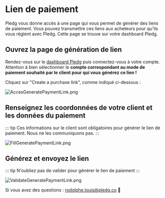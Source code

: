 # Lien de paiement

Pledg vous donne accès à une page qui vous permet de générer des liens de paiement. Vous pouvez transmettre ces liens aux acheteurs pour qu'ils vous règlent avec Pledg.
Cette page se trouve sur votre dashboard Pledg.

## Ouvrez la page de génération de lien

Rendez-vous sur le [dashboard Pledg](https://dashboard.ecard.pledg.co/) puis connectez-vous à votre compte.
Attention à bien sélectionner le **compte correspondant au mode de paiement souhaité par le client pour qui vous générez ce lien !**

Cliquez sur "Create a purchase link", comme indiqué ci-dessous :

![AccesGeneratePaymentLink.png](https://pledg-assets.s3-eu-west-1.amazonaws.com/ecard-plugin-doc/dashboard/fr/AccesGeneratePaymentLink.png)

## Renseignez les coordonnées de votre client et les données du paiement

::: tip
Ces informations sur le client sont obligatoires pour générer le lien de paiement. Nous ne les communiquons pas.
:::

![FillGeneratePaymentLink.png](https://pledg-assets.s3-eu-west-1.amazonaws.com/ecard-plugin-doc/dashboard/fr/FillGeneratePaymentLink.png)

## Générez et envoyez le lien

::: tip
N'oubliez pas de valider pour générer le lien de paiement
:::

![ValidateGeneratePaymentLink.png](https://pledg-assets.s3-eu-west-1.amazonaws.com/ecard-plugin-doc/dashboard/fr/ValidateGeneratePaymentLink.png)

Si vous avez des questions : rodolphe.louis@pledg.co 👋
